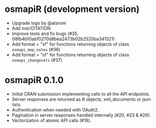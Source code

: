 # osmapiR (development version)

* Upgrade logo by @atarom
* Add inst/CITATION
* Improve tests and fix bugs (#35, 08fb4b10abf0270d8bea2473b02b2520ba341521)
* Add format = "sf" for functions returning objects of class `osmapi_map_notes` (#36)
* Add format = "sf" for functions returning objects of class `osmapi_changesets` (#37)

# osmapiR 0.1.0

* Initial CRAN submission implementing calls to all the API endpoints.
* Server responses are returned as R objects, xml_documents or json lists.
* Authentication when needed with OAuth2.
* Pagination in server responses handled internally (#20, #23 & #29).
* Vectorization of atomic API calls (#18).
